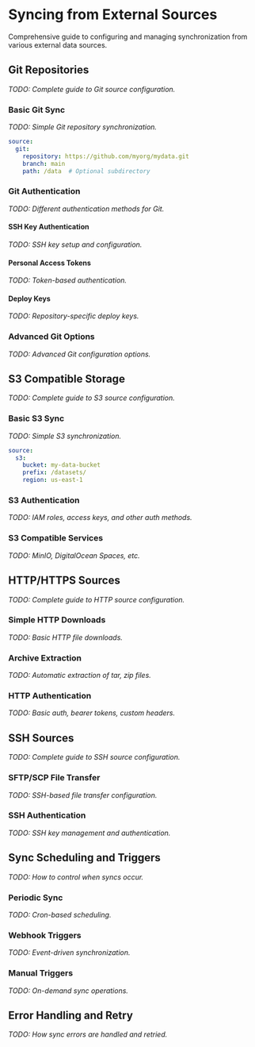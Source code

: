 # Syncing from External Sources

Comprehensive guide to configuring and managing synchronization from various external data sources.

## Git Repositories

*TODO: Complete guide to Git source configuration.*

### Basic Git Sync
*TODO: Simple Git repository synchronization.*

```yaml
source:
  git:
    repository: https://github.com/myorg/mydata.git
    branch: main
    path: /data  # Optional subdirectory
```

### Git Authentication
*TODO: Different authentication methods for Git.*

#### SSH Key Authentication
*TODO: SSH key setup and configuration.*

#### Personal Access Tokens
*TODO: Token-based authentication.*

#### Deploy Keys
*TODO: Repository-specific deploy keys.*

### Advanced Git Options
*TODO: Advanced Git configuration options.*

## S3 Compatible Storage

*TODO: Complete guide to S3 source configuration.*

### Basic S3 Sync
*TODO: Simple S3 synchronization.*

```yaml
source:
  s3:
    bucket: my-data-bucket
    prefix: /datasets/
    region: us-east-1
```

### S3 Authentication
*TODO: IAM roles, access keys, and other auth methods.*

### S3 Compatible Services
*TODO: MinIO, DigitalOcean Spaces, etc.*

## HTTP/HTTPS Sources

*TODO: Complete guide to HTTP source configuration.*

### Simple HTTP Downloads
*TODO: Basic HTTP file downloads.*

### Archive Extraction
*TODO: Automatic extraction of tar, zip files.*

### HTTP Authentication
*TODO: Basic auth, bearer tokens, custom headers.*

## SSH Sources

*TODO: Complete guide to SSH source configuration.*

### SFTP/SCP File Transfer
*TODO: SSH-based file transfer configuration.*

### SSH Authentication
*TODO: SSH key management and authentication.*

## Sync Scheduling and Triggers

*TODO: How to control when syncs occur.*

### Periodic Sync
*TODO: Cron-based scheduling.*

### Webhook Triggers
*TODO: Event-driven synchronization.*

### Manual Triggers
*TODO: On-demand sync operations.*

## Error Handling and Retry

*TODO: How sync errors are handled and retried.*
